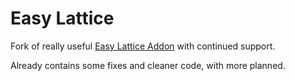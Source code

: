 # Easy Lattice

Fork of really useful [Easy Lattice Addon](https://wiki.blender.org/index.php/Easy_Lattice_Editing_Addon) with continued support. 

Already contains some fixes and cleaner code, with more planned.

